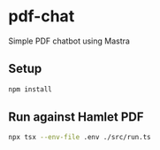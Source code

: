 # pdf-chat

Simple PDF chatbot using Mastra

## Setup

```bash
npm install
```

## Run against Hamlet PDF

```bash
npx tsx --env-file .env ./src/run.ts
```
